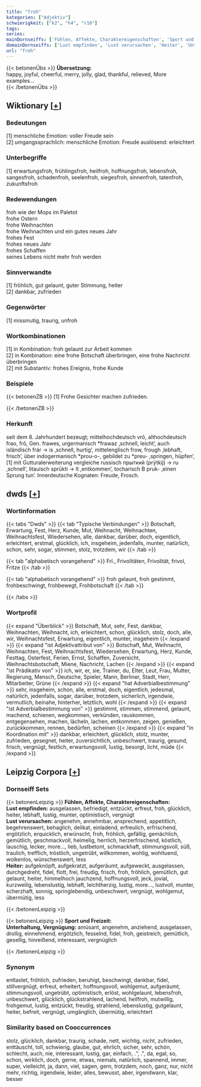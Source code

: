```yaml
---
title: "froh"
kategorien: ["Adjektiv"]
schwierigkeit: ["k2", "h4", "r10"]
tags:
series:
mainDornseiffs: ['Fühlen, Affekte, Charaktereigenschaften', 'Sport und Freizeit']
domainDornseiffs: ['Lust empfinden', 'Lust verursachen', 'Heiter', 'Unterhaltung, Vergnügung']
url: "froh"
---
```


{{< betonenÜbs >}}
**Übersetzung:**  
happy, joyful, cheerful, merry, jolly, glad, thankful, relieved, More examples...  
{{< /betonenÜbs >}}

## Wiktionary [[+](https://de.wiktionary.org/wiki/froh)]

### Bedeutungen
[1] menschliche Emotion: voller Freude sein  
[2] umgangssprachlich: menschliche Emotion: Freude auslösend: erleichtert  

### Unterbegriffe
[1] erwartungsfroh, frühlingsfroh, heilfroh, hoffnungsfroh, lebensfroh, sangesfroh, schadenfroh, seelenfroh, siegesfroh, sinnenfroh, tatenfroh, zukunftsfroh  

### Redewendungen
froh wie der Mops im Paletot  
frohe Ostern  
frohe Weihnachten  
frohe Weihnachten und ein gutes neues Jahr  
frohes Fest  
frohes neues Jahr  
frohes Schaffen  
seines Lebens nicht mehr froh werden  

### Sinnverwandte
[1] fröhlich, gut gelaunt, guter Stimmung, heiter  
[2] dankbar, zufrieden  

### Gegenwörter
[1] missmutig, traurig, unfroh  

### Wortkombinationen
[1] in Kombination: froh gelaunt zur Arbeit kommen  
[2] in Kombination: eine frohe Botschaft überbringen, eine frohe Nachricht überbringen  
[2] mit Substantiv: frohes Ereignis, frohe Kunde  

### Beispiele
{{< betonenZB >}}
[1] Frohe Gesichter machen zufrieden.  
  

{{< /betonenZB >}}
### Herkunft
seit dem 8. Jahrhundert bezeugt; mittelhochdeutsch vrō, althochdeutsch frao, frō, Gen. frawes, urgermanisch *frawaz ‚schnell, leicht‘, auch isländisch frár → is ‚schnell, hurtig‘, mittelenglisch frow, frough ‚lebhaft, frisch‘, über indogermanisch *prou-o-, gebildet zu *preu- ‚springen, hüpfen‘,[1] mit Gutturalerweiterung vergleiche russisch прыткий (prýtkij) → ru ‚schnell‘, litauisch sprūkti → lt ‚entkommen‘, tocharisch B pruk- ‚einen Sprung tun‘. Innerdeutsche Kognaten: Freude, Frosch.  



## dwds [[+](https://www.dwds.de/wb/froh)]

### Wortinformation
{{< tabs "Dwds" >}}
{{< tab "Typische Verbindungen" >}}
Botschaft, Erwartung, Fest, Herz, Kunde, Mut, Weihnacht, Weihnachten, Weihnachtsfest, Wiedersehen, alle, dankbar, darüber, doch, eigentlich, erleichtert, erstmal, glücklich, ich, insgeheim, jedenfalls, munter, natürlich, schon, sehr, sogar, stimmen, stolz, trotzdem, wir
{{< /tab >}}

{{< tab "alphabetisch vorangehend" >}}
Frl., Frivolitäten, Frivolität, frivol, Fritze
{{< /tab >}}

{{< tab "alphabetisch vorangehend" >}}
froh gelaunt, froh gestimmt, frohbeschwingt, frohbewegt, Frohbotschaft
{{< /tab >}}

{{< /tabs >}}

### Wortprofil
{{< expand "Überblick" >}} Botschaft, Mut, sehr, Fest, dankbar, Weihnachten, Weihnacht, ich, erleichtert, schon, glücklich, stolz, doch, alle, wir, Weihnachtsfest, Erwartung, eigentlich, munter, insgeheim {{< /expand >}}
{{< expand "ist Adjektivattribut von" >}} Botschaft, Mut, Weihnacht, Weihnachten, Fest, Weihnachtsfest, Wiedersehen, Erwartung, Herz, Kunde, Festtag, Osterfest, Ferien, Ernst, Schaffen, Zuversicht, Weihnachtsbotschaft, Miene, Nachricht, Lachen {{< /expand >}}
{{< expand "ist Prädikativ von" >}} ich, wir, er, sie, Trainer, du, Elter, Leut, Frau, Mutter, Regierung, Mensch, Deutsche, Spieler, Mann, Berliner, Stadt, Herr, Mitarbeiter, Grüne {{< /expand >}}
{{< expand "hat Adverbialbestimmung" >}} sehr, insgeheim, schon, alle, erstmal, doch, eigentlich, jedesmal, natürlich, jedenfalls, sogar, darüber, trotzdem, sicherlich, irgendwie, vermutlich, beinahe, hinterher, letztlich, wohl {{< /expand >}}
{{< expand "ist Adverbialbestimmung von" >}} gestimmt, stimmen, stimmend, gelaunt, machend, schienen, wegkommen, verkünden, rauskommen, entgegensehen, machen, lächeln, lachen, entkommen, zeigen, genießen, zurückkommen, rennen, bedürfen, scheinen {{< /expand >}}
{{< expand "in Koordination mit" >}} dankbar, erleichtert, glücklich, stolz, munter, zufrieden, gesegnet, heiter, zuversichtlich, unbeschwert, traurig, gesund, frisch, vergnügt, festlich, erwartungsvoll, lustig, besorgt, licht, müde {{< /expand >}}

## Leipzig Corpora [[+](https://corpora.uni-leipzig.de/en/res?word=froh&corpusId=deu_newscrawl-public_2018)]

### Dornseiff Sets
{{< betonenLeipzig >}}
**Fühlen, Affekte, Charaktereigenschaften:**  
**Lust empfinden:** ausgelassen, befriedigt, entzückt, erfreut, froh, glücklich, heiter, lebhaft, lustig, munter, optimistisch, vergnügt  
**Lust verursachen:** angenehm, annehmbar, ansprechend, appetitlich, begehrenswert, behaglich, delikat, einladend, erfreulich, erfrischend, ergötzlich, erquicklich, erwünscht, froh, fröhlich, gefällig, gemächlich, gemütlich, geschmackvoll, heimelig, herrlich, herzerfrischend, köstlich, lauschig, lecker, more..., lieb, lustbetont, schmackhaft, stimmungsvoll, süß, traulich, trefflich, tröstlich, ungetrübt, willkommen, wohlig, wohltuend, wolkenlos, wünschenswert, less  
**Heiter:** aufgeknöpft, aufgekratzt, aufgeräumt, aufgeweckt, ausgelassen, durchgedreht, fidel, flott, frei, freudig, frisch, froh, fröhlich, gemütlich, gut gelaunt, heiter, himmelhoch jauchzend, hoffnungsvoll, jeck, jovial, kurzweilig, lebenslustig, lebhaft, leichtherzig, lustig, more..., lustvoll, munter, scherzhaft, sonnig, springlebendig, unbeschwert, vergnügt, wohlgemut, übermütig, less  

{{< /betonenLeipzig >}}


{{< betonenLeipzig >}}
**Sport und Freizeit:**  
**Unterhaltung, Vergnügung:** amüsant, angenehm, anziehend, ausgelassen, drollig, einnehmend, ergötzlich, fesselnd, fidel, froh, geistreich, gemütlich, gesellig, hinreißend, interessant, vergnüglich  

{{< /betonenLeipzig >}}

### Synonym
entlastet, fröhlich, zufrieden, beruhigt, beschwingt, dankbar, fidel, stillvergnügt, erfreut, erheitert, hoffnungsvoll, wohlgemut, aufgeräumt, stimmungsvoll, ungetrübt, optimistisch, erlöst, wohlgelaunt, lebensfroh, unbeschwert, glücklich, glückstrahlend, lachend, heilfroh, mutwillig, frohgemut, lustig, entzückt, freudig, strahlend, lebenslustig, gutgelaunt, heiter, befreit, vergnügt, umgänglich, übermütig, erleichtert


### Similarity based on Cooccurrences
stolz, glücklich, dankbar, traurig, schade, nett, wichtig, nicht, zufrieden, enttäuscht, toll, schwierig, glaube, gut, ehrlich, sicher, sehr, schön, schlecht, auch, nie, interessant, lustig, gar, einfach, .“, .", da, egal, so, schon, wirklich, doch, gerne, etwas, niemals, natürlich, spannend, immer, super, vielleicht, ja, dann, viel, sagen, gern, trotzdem, noch, ganz, nur, nicht mehr, richtig, irgendwie, leider, alles, bewusst, aber, irgendwann, klar, besser

